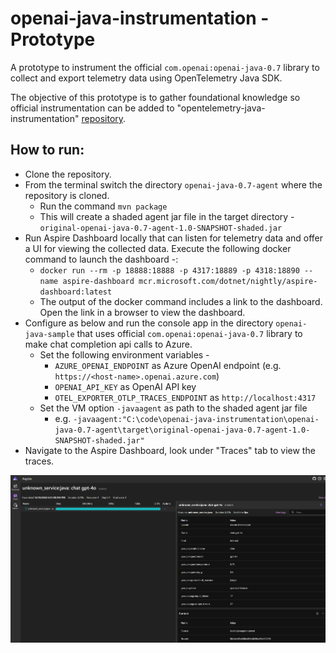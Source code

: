 # openai-java-instrumentation - Prototype

A prototype to instrument the official `com.openai:openai-java-0.7` library to collect and export telemetry data using OpenTelemetry Java SDK.

The objective of this prototype is to gather foundational knowledge so official instrumentation can be added to "opentelemetry-java-instrumentation" [repository](https://github.com/open-telemetry/opentelemetry-java-instrumentation).

## How to run:

- Clone the repository.
- From the terminal switch the directory `openai-java-0.7-agent` where the repository is cloned.
  - Run the command `mvn package`
  - This will create a shaded agent jar file in the target directory - `original-openai-java-0.7-agent-1.0-SNAPSHOT-shaded.jar`
-  Run Aspire Dashboard locally that can listen for telemetry data and offer a UI for viewing the collected data. Execute the following docker command to launch the dashboard -:
    - `docker run --rm -p 18888:18888 -p 4317:18889 -p 4318:18890 --name aspire-dashboard mcr.microsoft.com/dotnet/nightly/aspire-dashboard:latest`
    - The output of the docker command includes a link to the dashboard. Open the link in a browser to view the dashboard.
- Configure as below and run the console app in the directory `openai-java-sample` that uses official `com.openai:openai-java-0.7` library to make chat completion api calls to Azure.
  - Set the following environment variables -
    - `AZURE_OPENAI_ENDPOINT` as Azure OpenAI endpoint (e.g. `https://<host-name>.openai.azure.com`)
    - `OPENAI_API_KEY` as OpenAI API key
    - `OTEL_EXPORTER_OTLP_TRACES_ENDPOINT` as `http://localhost:4317`
  - Set the VM option `-javaagent` as path to the shaded agent jar file
      - e.g. `-javaagent:"C:\code\openai-java-instrumentation\openai-java-0.7-agent\target\original-openai-java-0.7-agent-1.0-SNAPSHOT-shaded.jar"`
 - Navigate to the Aspire Dashboard, look under "Traces" tab to view the traces.

![img.png](img.png)